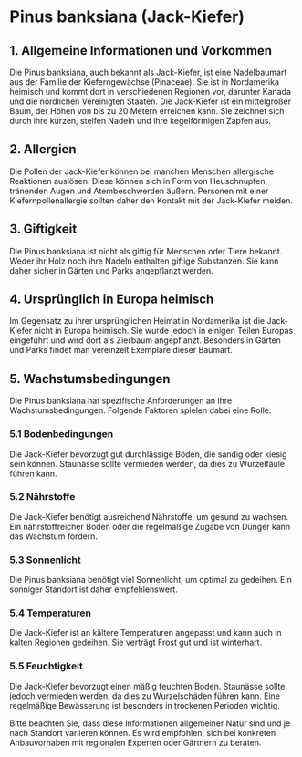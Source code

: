 # Pinus banksiana (Jack-Kiefer)

## 1. Allgemeine Informationen und Vorkommen
Die Pinus banksiana, auch bekannt als Jack-Kiefer, ist eine Nadelbaumart aus der Familie der Kieferngewächse (Pinaceae). Sie ist in Nordamerika heimisch und kommt dort in verschiedenen Regionen vor, darunter Kanada und die nördlichen Vereinigten Staaten. Die Jack-Kiefer ist ein mittelgroßer Baum, der Höhen von bis zu 20 Metern erreichen kann. Sie zeichnet sich durch ihre kurzen, steifen Nadeln und ihre kegelförmigen Zapfen aus.

## 2. Allergien
Die Pollen der Jack-Kiefer können bei manchen Menschen allergische Reaktionen auslösen. Diese können sich in Form von Heuschnupfen, tränenden Augen und Atembeschwerden äußern. Personen mit einer Kiefernpollenallergie sollten daher den Kontakt mit der Jack-Kiefer meiden.

## 3. Giftigkeit
Die Pinus banksiana ist nicht als giftig für Menschen oder Tiere bekannt. Weder ihr Holz noch ihre Nadeln enthalten giftige Substanzen. Sie kann daher sicher in Gärten und Parks angepflanzt werden.

## 4. Ursprünglich in Europa heimisch
Im Gegensatz zu ihrer ursprünglichen Heimat in Nordamerika ist die Jack-Kiefer nicht in Europa heimisch. Sie wurde jedoch in einigen Teilen Europas eingeführt und wird dort als Zierbaum angepflanzt. Besonders in Gärten und Parks findet man vereinzelt Exemplare dieser Baumart.

## 5. Wachstumsbedingungen
Die Pinus banksiana hat spezifische Anforderungen an ihre Wachstumsbedingungen. Folgende Faktoren spielen dabei eine Rolle:

### 5.1 Bodenbedingungen
Die Jack-Kiefer bevorzugt gut durchlässige Böden, die sandig oder kiesig sein können. Staunässe sollte vermieden werden, da dies zu Wurzelfäule führen kann.

### 5.2 Nährstoffe
Die Jack-Kiefer benötigt ausreichend Nährstoffe, um gesund zu wachsen. Ein nährstoffreicher Boden oder die regelmäßige Zugabe von Dünger kann das Wachstum fördern.

### 5.3 Sonnenlicht
Die Pinus banksiana benötigt viel Sonnenlicht, um optimal zu gedeihen. Ein sonniger Standort ist daher empfehlenswert.

### 5.4 Temperaturen
Die Jack-Kiefer ist an kältere Temperaturen angepasst und kann auch in kalten Regionen gedeihen. Sie verträgt Frost gut und ist winterhart.

### 5.5 Feuchtigkeit
Die Jack-Kiefer bevorzugt einen mäßig feuchten Boden. Staunässe sollte jedoch vermieden werden, da dies zu Wurzelschäden führen kann. Eine regelmäßige Bewässerung ist besonders in trockenen Perioden wichtig.

Bitte beachten Sie, dass diese Informationen allgemeiner Natur sind und je nach Standort variieren können. Es wird empfohlen, sich bei konkreten Anbauvorhaben mit regionalen Experten oder Gärtnern zu beraten.
